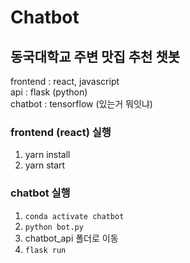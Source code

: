 # Chatbot
## 동국대학교 주변 맛집 추천 챗봇

frontend : react, javascript  
api : flask (python)  
chatbot : tensorflow   (있는거 뭐잇냐)

### frontend (react) 실행

1. yarn install
2. yarn start

### chatbot 실행

1. `conda activate chatbot `  
2. `python bot.py`  
3. chatbot_api 폴더로 이동  
4. `flask run`  



